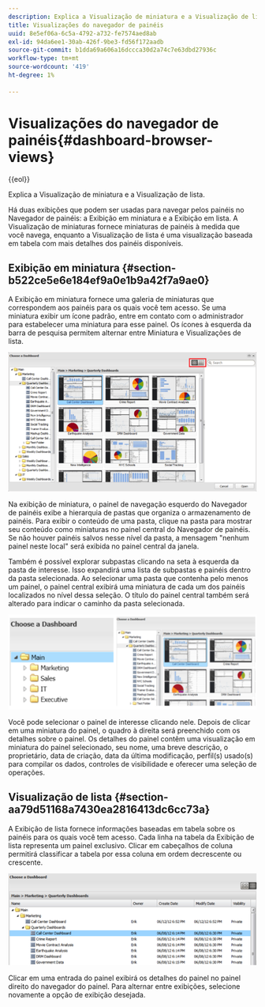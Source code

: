 ```yaml
---
description: Explica a Visualização de miniatura e a Visualização de lista.
title: Visualizações do navegador de painéis
uuid: 8e5ef06a-6c5a-4792-a732-fe7574aed8ab
exl-id: 94da6ee1-30ab-426f-9be3-fd56f172aadb
source-git-commit: b1dda69a606a16dccca30d2a74c7e63dbd27936c
workflow-type: tm+mt
source-wordcount: '419'
ht-degree: 1%

---
```


# Visualizações do navegador de painéis{#dashboard-browser-views}

{{eol}}

Explica a Visualização de miniatura e a Visualização de lista.

Há duas exibições que podem ser usadas para navegar pelos painéis no Navegador de painéis: a Exibição em miniatura e a Exibição em lista. A Visualização de miniaturas fornece miniaturas de painéis à medida que você navega, enquanto a Visualização de lista é uma visualização baseada em tabela com mais detalhes dos painéis disponíveis.

## Exibição em miniatura {#section-b522ce5e6e184ef9a0e1b9a42f7a9ae0}

A Exibição em miniatura fornece uma galeria de miniaturas que correspondem aos painéis para os quais você tem acesso. Se uma miniatura exibir um ícone padrão, entre em contato com o administrador para estabelecer uma miniatura para esse painel. Os ícones à esquerda da barra de pesquisa permitem alternar entre Miniatura e Visualizações de lista.

![](assets/thumbnail.png)

Na exibição de miniatura, o painel de navegação esquerdo do Navegador de painéis exibe a hierarquia de pastas que organiza o armazenamento de painéis. Para exibir o conteúdo de uma pasta, clique na pasta para mostrar seu conteúdo como miniaturas no painel central do Navegador de painéis. Se não houver painéis salvos nesse nível da pasta, a mensagem &quot;nenhum painel neste local&quot; será exibida no painel central da janela.

Também é possível explorar subpastas clicando na seta à esquerda da pasta de interesse. Isso expandirá uma lista de subpastas e painéis dentro da pasta selecionada. Ao selecionar uma pasta que contenha pelo menos um painel, o painel central exibirá uma miniatura de cada um dos painéis localizados no nível dessa seleção. O título do painel central também será alterado para indicar o caminho da pasta selecionada.

![](assets/choose_a_dashboard2.png)

Você pode selecionar o painel de interesse clicando nele. Depois de clicar em uma miniatura do painel, o quadro à direita será preenchido com os detalhes sobre o painel. Os detalhes do painel contêm uma visualização em miniatura do painel selecionado, seu nome, uma breve descrição, o proprietário, data de criação, data da última modificação, perfil(s) usado(s) para compilar os dados, controles de visibilidade e oferecer uma seleção de operações.

## Visualização de lista {#section-aa79d51168a7430ea2816413dc6cc73a}

A Exibição de lista fornece informações baseadas em tabela sobre os painéis para os quais você tem acesso. Cada linha na tabela da Exibição de lista representa um painel exclusivo. Clicar em cabeçalhos de coluna permitirá classificar a tabela por essa coluna em ordem decrescente ou crescente.

![](assets/list_view.png)

Clicar em uma entrada do painel exibirá os detalhes do painel no painel direito do navegador do painel. Para alternar entre exibições, selecione novamente a opção de exibição desejada.
